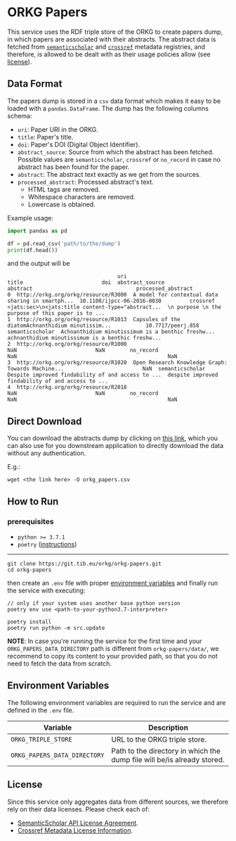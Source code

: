 # ORKG Papers

This service uses the RDF triple store of the ORKG to create papers dump, in which papers
are associated with their abstracts. The abstract data is fetched from
[``semanticscholar``](https://www.semanticscholar.org/) and [``crossref``](https://www.crossref.org/)
metadata registries, and therefore, is allowed to be dealt with as their usage policies allow
(see [license](#license)).

## Data Format
The papers dump is stored in a ``csv`` data format which makes it easy to be loaded with
a ``pandas.DataFrame``. The dump has the following columns schema:

* ``uri``: Paper URI in the ORKG.
* ``title``: Paper's title.
* ``doi``: Paper's DOI (Digital Object Identifier).
* ``abstract_source``: Source from which the abstract has been fetched. Possible values are ``semanticscholar``,
``crossref`` or ``no_record`` in case no abstract has been found for the paper.
* ``abstract``: The abstract text exactly as we get from the sources.
* ``processed_abstract``: Processed abstract's text. 
  * HTML tags are removed.
  * Whitespace characters are removed.
  * Lowercase is obtained.

Example usage:

```python
import pandas as pd

df = pd.read_csv('path/to/the/dump')
print(df.head())
```
and the output will be 

```commandline
                                   uri                                              title                         doi  abstract_source                                           abstract                                 processed_abstract
0  http://orkg.org/orkg/resource/R3000  A model for contextual data sharing in smartph...  10.1108/ijpcc-06-2016-0030         crossref  <jats:sec>\n<jats:title content-type="abstract...  \n purpose \n the purpose of this paper is to ...
1  http://orkg.org/orkg/resource/R1013  Capsules of the diatomAchnanthidium minutissim...           10.7717/peerj.858  semanticscholar  Achnanthidium minutissimum is a benthic freshw...  achnanthidium minutissimum is a benthic freshw...
2  http://orkg.org/orkg/resource/R1000                                                NaN                         NaN        no_record                                                NaN                                                NaN
3  http://orkg.org/orkg/resource/R1020  Open Research Knowledge Graph: Towards Machine...                         NaN  semanticscholar  Despite improved findability of and access to ...  despite improved findability of and access to ...
4  http://orkg.org/orkg/resource/R2018                                                NaN                         NaN        no_record                                                NaN                                                NaN
```


## Direct Download

You can download the abstracts dump by clicking on 
[this link](TODO),
which you can also use for you downstream application to directly download the data without any authentication.

E.g.: 

```commandline
wget <the link here> -O orkg_papers.csv
```

## How to Run

### prerequisites

* ``python >= 3.7.1``
* ``poetry`` ([instructions](https://python-poetry.org/docs/#osx--linux--bashonwindows-install-instructions))

---------------------------

```commandline
git clone https://git.tib.eu/orkg/orkg-papers.git
cd orkg-papers
```

then create an ``.env`` file with proper [environment variables](#environment-variables) and finally run 
the service with executing:

```commandline
// only if your system uses another base python version
poetry env use <path-to-your-python3.7-interpreter> 

poetry install
poetry run python -m src.update
```

**NOTE**: In case you're running the service for the first time and your ``ORKG_PAPERS_DATA_DIRECTORY``
path is different from ``orkg-papers/data/``, we recommend to copy its content to your provided path, so that
you do not need to fetch the data from scratch.

## Environment Variables
The following environment variables are required to run the service
and are defined in the `.env` file.

| Variable                       | Description                                                             |
|--------------------------------|-------------------------------------------------------------------------|
| ``ORKG_TRIPLE_STORE``          | URL to the ORKG triple store.                                           |
| ``ORKG_PAPERS_DATA_DIRECTORY`` | Path to the directory in which the dump file will be/is already stored. |

## License
Since this service only aggregates data from different sources, we therefore rely on their data
licenses. Please check each of:
* [SemanticScholar API License Agreement](https://api.semanticscholar.org/license/).
* [Crossref Metadata License Information](https://www.crossref.org/documentation/retrieve-metadata/rest-api/rest-api-metadata-license-information/).